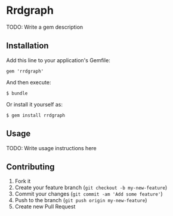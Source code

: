# Rrdgraph

TODO: Write a gem description

## Installation

Add this line to your application's Gemfile:

    gem 'rrdgraph'

And then execute:

    $ bundle

Or install it yourself as:

    $ gem install rrdgraph

## Usage

TODO: Write usage instructions here

## Contributing

1. Fork it
2. Create your feature branch (`git checkout -b my-new-feature`)
3. Commit your changes (`git commit -am 'Add some feature'`)
4. Push to the branch (`git push origin my-new-feature`)
5. Create new Pull Request
